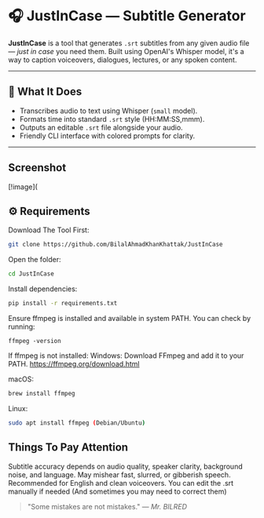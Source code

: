 # 🎧 JustInCase — Subtitle Generator



**JustInCase** is a tool that generates `.srt` subtitles from any given audio file — *just in case* you need them. Built using OpenAI's Whisper model, it's a way to caption voiceovers, dialogues, lectures, or any spoken content.

---

## 🧠 What It Does

- Transcribes audio to text using Whisper (`small` model).
- Formats time into standard `.srt` style (HH:MM:SS,mmm).
- Outputs an editable `.srt` file alongside your audio.
- Friendly CLI interface with colored prompts for clarity.

---

## Screenshot
[!image](
## ⚙️ Requirements
Download The Tool First:
```bash
git clone https://github.com/BilalAhmadKhanKhattak/JustInCase
```
Open the folder:
```bash
cd JustInCase
```

Install dependencies:

```bash
pip install -r requirements.txt
```

Ensure ffmpeg is installed and available in system PATH.
You can check by running:
```
ffmpeg -version
```

If ffmpeg is not installed:
Windows: Download FFmpeg and add it to your PATH.
https://ffmpeg.org/download.html

macOS: 
```bash
brew install ffmpeg
```
Linux: 
```bash
sudo apt install ffmpeg (Debian/Ubuntu)
```

## Things To Pay Attention
Subtitle accuracy depends on audio quality, speaker clarity, background noise, and language.
May mishear fast, slurred, or gibberish speech.
Recommended for English and clean voiceovers.
You can edit the .srt manually if needed (And sometimes you may need to correct them)


> "Some mistakes are not mistakes." — *Mr. BILRED*
